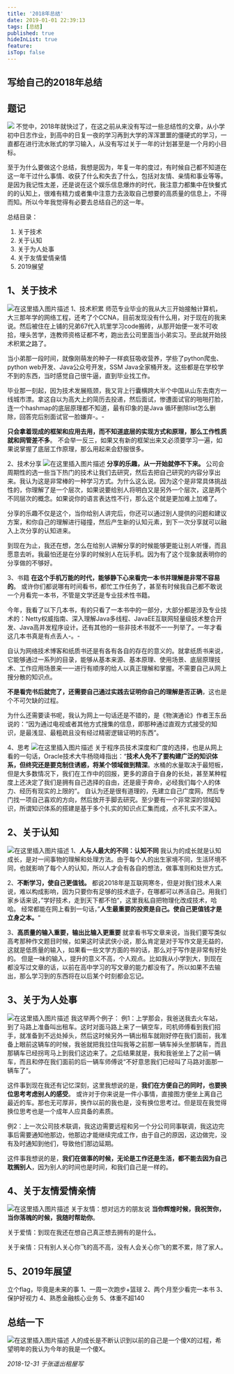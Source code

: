 ```yaml
---
title: '2018年总结'
date: 2019-01-01 22:39:13
tags: [总结]
published: true
hideInList: true
feature: 
isTop: false
---
```

## 写给自己的2018年总结
## 题记
![](https://img-blog.csdnimg.cn/20181231115831927.png?x-oss-process=image/watermark,type_ZmFuZ3poZW5naGVpdGk,shadow_10,text_aHR0cHM6Ly9ibG9nLmNzZG4ubmV0L3p5MTUxMTIzNDI0NDk=,size_16,color_FFFFFF,t_70)
   不觉中，2018年就快过了，在这之前从来没有写过一些总结性的文章，从小学初中日志作业，到高中的日复一夜的学习再到大学的浑浑噩噩的僵硬式的学习，一直都在进行流水账式的学习输入，从没有写过关于一年的计划甚至是一个月的小目标。
   
   至于为什么要做这个总结，我想是因为，年复一年的度过，有时候自己都不知道在这一年干过什么事情、收获了什么和失去了什么，包括对友情、亲情和事业等等。是因为我记性太差，还是说在这个娱乐信息爆炸的时代，我注意力都集中在快餐式的的认知上，很难有精力或者集中注意力去汲取自己想要的高质量的信息上，不得而知。所以今年我觉得有必要去总结自己的这一年。

总结目录：
 1. 关于技术
 2. 关于认知
 3. 关于为人处事
 4. 关于友情爱情亲情
 5. 2019展望




## 1、关于技术

![在这里插入图片描述](https://img-blog.csdnimg.cn/20181231120336118.png?x-oss-process=image/watermark,type_ZmFuZ3poZW5naGVpdGk,shadow_10,text_aHR0cHM6Ly9ibG9nLmNzZG4ubmV0L3p5MTUxMTIzNDI0NDk=,size_16,color_FFFFFF,t_70)
1、技术积累
    师范专业毕业的我从大三开始接触计算机，大三那年学的网络工程，还考了个CCNA，目前发现没有什么用，对于现在的我来说。然后被住在上铺的兄弟67代入坑里学习code搬砖，从那开始便一发不可收拾，埋头苦学，连教师资格证都不考，跑出去公司里面当小弟实习。至此就开始技术积累之路了。
 
 当小弟那一段时间，就像刚萌发的种子一样疯狂吸收营养，学些了python爬虫、python web开发、Java公众号开发，SSM Java全家桶开发。这些都是在学校学不到的东西，当时感觉自己很牛逼，直到毕业找工作。

毕业那一刻起，因为技术发展瓶颈，我又背上行囊横跨大半个中国从山东去南方一线城市漂。拿这自以为高大上的简历去投递，然后面试，惨遭面试官的啪啪打脸，连一个hashmap的底层原理都不知道，最有印象的是Java 循环删除list怎么删除，回答完后别面试官一脸嫌弃-。-

**只会拿着现成的框架和应用去用，而不知道底层的实现方式和原理，那么工作性质就和网管差不多**。
不会举一反三，如果又有新的框架出来又必须要学习一遍，如果说掌握了底层工作原理，那么用起来会舒服很多。



2、技术分享
![在这里插入图片描述](https://img-blog.csdnimg.cn/20181231124820725.png?x-oss-process=image/watermark,type_ZmFuZ3poZW5naGVpdGk,shadow_10,text_aHR0cHM6Ly9ibG9nLmNzZG4ubmV0L3p5MTUxMTIzNDI0NDk=,size_16,color_FFFFFF,t_70)
**分享的乐趣，从一开始就停不下来。**
公司会周期性的选一些当下热门的技术让我们去研究，然后去把自己研究的内容分享出来。我认为这是非常棒的一种学习方式。为什么这么说。因为这个是非常具体挑战性的，你理解了是一个层次，如果说要给别人将明白又是另外一个层次，这是两个不同层次的概念。如果说你的语言表达性不行，那么这个就是更加难上加难了。

分享的乐趣不仅是这个，当你给别人讲完后，你还可以通过别人提供的问题和建议方案，和你自己的理解进行碰撞，然后产生新的认知元素，到下一次分享就可以融入上次分享的认知进来。

到现在为止，我还在想，怎么在给别人讲解分享的时候能够更能让别人听懂，而且愿意去听。我最怕还是在分享的时候别人在玩手机。因为有了这个现象就表明你的分享做的不够好。

3、书籍
**在这个手机万能的时代，能够静下心来看完一本书并理解是非常不容易的**。
或许你们都说哪有时间看书，都忙工作任务了，甚至有时候我自己都不敢说一个月看完一本书，不管是文学还是专业技术性书籍。

今年，我看了以下几本书，有的只看了一本书中的一部分，大部分都是涉及专业技术的：Netty权威指南、深入理解Java多线程、JavaEE互联网轻量级技术整合开发、Java高并发程序设计。还有其他的一些非技术书就不一一列举了。一年才看这几本书真是有点丢人-。-

自认为网络技术博客和纸质书还是有各有各自的存在的意义的。就拿纸质书来说，它能够通过一系列的目录，能够从基本来源、基本原理、使用场景、底层原理技术、工作应用场景来一一进行有顺序的给人以真正理解和掌握。不需要自己从网上搜分散的知识点。

**不是看完书后就完了，还需要自己通过实践去证明你自己的理解是否正确**，这也是个不可欠缺的过程。

为什么还需要读书呢，我认为网上一句话还是不错的，是《物演通论》作者王东岳说的：“因为通过电视或者其他方式搜集的信息，即那种通过直观方式接受的知识，是最浅显、最粗疏且没有经过精密逻辑证明的东西”。

4、思考
![在这里插入图片描述](https://img-blog.csdnimg.cn/20181231141547586.png)
关于程序员技术深度和广度的选择，也是从网上看的一句话，Oracle技术大牛杨晓峰指出：“**技术人免不了要构建广泛的知识体系，但终究还是要克制住诱惑，将某个领域做到精深**。水桶的水量取决于最短板，但是大多数情况下，我们在工作中的回报，更多的源自于自身的长处，甚至某种程度上还决定了我们是拥有自己选择的自由，还是疲于奔命，必经我们每个人的体力、经历有现实的上限的”。
自认为还是很有道理的，先建立自己广度网，然后专门找一项自己喜欢的方向，然后放开手脚去研究。至少要有一个非常深的领域知识，所谓知识体系的搭建是基于多个扎实的知识点汇集而成，点不扎实不深入。



## 2、关于认知
![在这里插入图片描述](https://img-blog.csdnimg.cn/20181231154812245.png?x-oss-process=image/watermark,type_ZmFuZ3poZW5naGVpdGk,shadow_10,text_aHR0cHM6Ly9ibG9nLmNzZG4ubmV0L3p5MTUxMTIzNDI0NDk=,size_16,color_FFFFFF,t_70)
1、**人与人最大的不同：认知不同**
我认为的成长就是认知成长，是对一间事物的理解和处理方法。由于每个人的出生家境不同，生活环境不同，也就影响了每个人的认知，所以人才会有各自的想法，做事准则和处世方式。

2、**不断学习，使自己更值钱。**
都说2018年是互联网寒冬，但是对我们技术人来说，难以构成影响，因为只要你有足够的技术底子，在哪都可以养活自己。用我们家乡话来说，”学好技术，走到天下都不怕“，这里我私自把物理化改成技术，哈哈。
经常都能在网上看到一句话，”**人生最重要的投资是自己。使自己更值钱才是立身之本。**“

3、**高质量的输入重要，输出比输入更重要**
就拿看书写文章来说，当我们要写类似高考那种作文题目时候，如果这时读武侠小说，那么肯定是对于写作文是无益的，这就是低质量的输入，如果看一些文学方面的书的话，那么对于写作是非常有好处的。
但是一味的输入，提升的意义不高，个人观点。比如我从小学到大，到现在都没写过文章的话，以前在高中学习的写文章的能力都没有了。所以如果不去输出，那么学习到的东西将在以后某个时刻都会忘记。

## 3、关于为人处事
![在这里插入图片描述](https://img-blog.csdnimg.cn/20181231150512794.png?x-oss-process=image/watermark,type_ZmFuZ3poZW5naGVpdGk,shadow_10,text_aHR0cHM6Ly9ibG9nLmNzZG4ubmV0L3p5MTUxMTIzNDI0NDk=,size_16,color_FFFFFF,t_70)
我这举两个例子：
例1：上学那会，我爸送我去火车站，到了马路上准备叫出租车。这时对面马路上来了一辆空车，司机师傅看到我们招手，就准备到不远处掉头，然后这时候另外一辆出租车就刚好停在我们面前，我准备上眼前这辆车的时候，我爸就把我拉住叫我等之前那一辆车掉头坐那辆车，而且那辆车已经拐弯马上到我们这边来了。之后结果就是，我和我爸坐上了之前一辆车，而且和停在我们面前的后一辆车师傅说“不好意思我们已经叫了马路对面那一辆车了“。

这件事到现在我还有记忆深刻，这里我想说的是，**我们在方便自己的同时，也要换位思考考虑别人的感受**。
或许对于你来说是一件小事情，直接图方便坐上离自己最近的车。那也无可厚非，换作以前的我也是，没有换位思考过。但是现在我觉得换位思考也是一个成年人应具备的素质。


例2：上一次公司技术联调，我这边需要远程和另一个分公司同事联调，我这边完事后需要通知他那边，他那边才能继续完成工作，由于自己的原因，这边做完，没有及时通知到他们，导致他们那边延期。

这件事我想说的是，**我们在做事的时候，无论是工作还是生活，都不能去因为自己耽搁别人**，因为别人的时间也是时间，和我们自己是一样的。

## 4、关于友情爱情亲情
![在这里插入图片描述](https://img-blog.csdnimg.cn/20181231151002819.png?x-oss-process=image/watermark,type_ZmFuZ3poZW5naGVpdGk,shadow_10,text_aHR0cHM6Ly9ibG9nLmNzZG4ubmV0L3p5MTUxMTIzNDI0NDk=,size_16,color_FFFFFF,t_70)
关于友情：想对远方的朋友说 **当你辉煌时候，我祝贺你，当你落魄的时候，我随时帮助你**。

关于爱情：到现在我还在想自己真正想去拥有的是什么。

关于亲情：只有别人关心你飞的高不高，没有人会关心你飞的累不累，除了家人。

## 5、2019年展望
立个flag，毕竟是未来的事
1、一周一次跑步+篮球
2、两个月至少看完一本书
3、保护好视力
4、熟悉金融核心业务
5、体重不超140

## 总结一下
![在这里插入图片描述](https://img-blog.csdnimg.cn/20181231162952878.png?x-oss-process=image/watermark,type_ZmFuZ3poZW5naGVpdGk,shadow_10,text_aHR0cHM6Ly9ibG9nLmNzZG4ubmV0L3p5MTUxMTIzNDI0NDk=,size_16,color_FFFFFF,t_70)
人的成长是不断认识到以前的自己是一个傻X的过程，希望明年的我认为今年的我是一个傻X。


 *2018-12-31 于张遥出租屋写*


